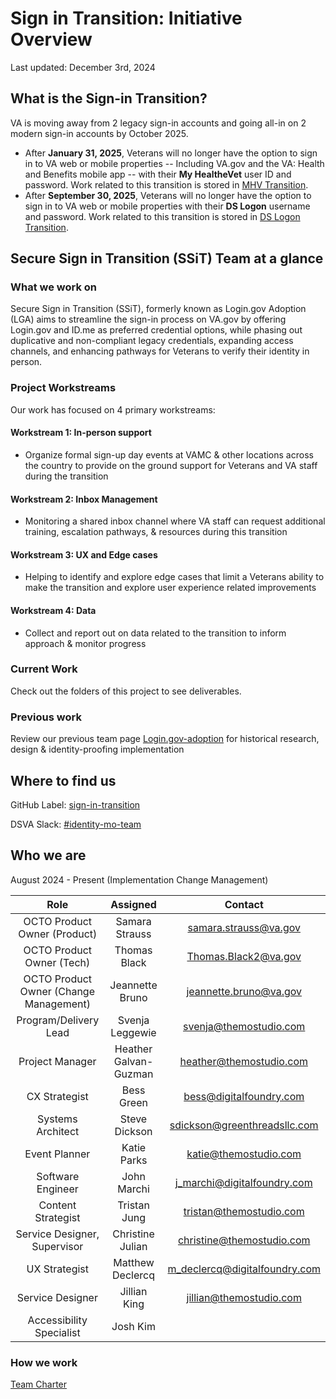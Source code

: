 # Sign in Transition: Initiative Overview

Last updated: December 3rd, 2024

## What is the Sign-in Transition?

VA is moving away from 2 legacy sign-in accounts and going all-in on 2 modern sign-in accounts by October 2025.

* After **January 31, 2025**, Veterans will no longer have the option to sign in to VA web or mobile properties -- Including VA.gov and the VA: Health and Benefits mobile app -- with their **My HealtheVet** user ID and password. Work related to this transition is stored in [MHV Transition](./mhv-transition/README.md).
* After **September 30, 2025**, Veterans will no longer have the option to sign in to VA web or mobile properties with their **DS Logon** username and password. Work related to this transition is stored in [DS Logon Transition](./ds-logon-transition/README.md).

## Secure Sign in Transition (SSiT) Team at a glance

### What we work on
Secure Sign in Transition (SSiT), formerly known as Login.gov Adoption (LGA) aims to streamline the sign-in process on VA.gov by offering Login.gov and ID.me as preferred credential options, while phasing out duplicative and non-compliant legacy credentials, expanding access channels, and enhancing pathways for Veterans to verify their identity in person.

### Project Workstreams
Our work has focused on 4 primary workstreams:

#### Workstream 1: In-person support
* Organize formal sign-up day events at VAMC & other locations across the country to provide on the ground support for Veterans and VA staff during the transition

  
#### Workstream 2: Inbox Management
* Monitoring a shared inbox channel where VA staff can request additional training, escalation pathways, & resources during this transition

  
#### Workstream 3: UX and Edge cases
* Helping to identify and explore edge cases that limit a Veterans ability to make the transition and explore user experience related improvements

  
#### Workstream 4: Data
* Collect and report out on data related to the transition to inform approach & monitor progress


### Current Work
Check out the folders of this project to see deliverables.


### Previous work
Review our previous team page [Login.gov-adoption](https://github.com/department-of-veterans-affairs/va.gov-team/tree/f7447c688855c6ccf9e962ba143b225845cfac9a/products/login.gov-adoption) for historical research, design & identity-proofing implementation 


## Where to find us
GitHub Label: [sign-in-transition](products/identity/login/sign-in-transition)

DSVA Slack:
[#identity-mo-team](https://dsva.slack.com/archives/C07H09K4UVB)


## Who we are
August 2024 - Present (Implementation Change Management)

|Role|Assigned|Contact|
|:---:|:---:|:---:|
|OCTO Product Owner (Product)|Samara Strauss|samara.strauss@va.gov|
|OCTO Product Owner (Tech)|Thomas Black|Thomas.Black2@va.gov|
|OCTO Product Owner (Change Management)|Jeannette Bruno|jeannette.bruno@va.gov|
|Program/Delivery Lead|Svenja Leggewie|svenja@themostudio.com|svenja.leggewie@va.gov|
|Project Manager|Heather Galvan-Guzman|heather@themostudio.com|heather.galvan@va.gov|
|CX Strategist|Bess Green|bess@digitalfoundry.com|
|Systems Architect| Steve Dickson|sdickson@greenthreadsllc.com|steve.dickson@va.gov|
|Event Planner|Katie Parks|katie@themostudio.com|
|Software Engineer|John Marchi|j_marchi@digitalfoundry.com|
|Content Strategist|Tristan Jung|tristan@themostudio.com| tristan.jung@va.gov|
|Service Designer, Supervisor|Christine Julian|christine@themostudio.com|christine.julian@va.gov|
|UX Strategist|Matthew Declercq|m_declercq@digitalfoundry.com|
|Service Designer|Jillian King|jillian@themostudio.com|jillian.king@va.gov|
|Accessibility Specialist|Josh Kim| 
</details>

### How we work
[Team Charter](https://github.com/department-of-veterans-affairs/va.gov-team/tree/master/products/identity/login/sign-in-transition/Program%20Management#:~:text=..-,Norms_and_Expectations.md,-Create%20Norms_and_Expectations.md)
